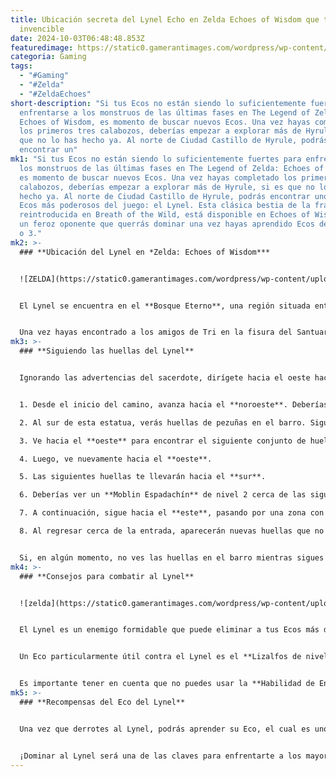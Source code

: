 ```yaml
---
title: Ubicación secreta del Lynel Echo en Zelda Echoes of Wisdom que te hará
  invencible
date: 2024-10-03T06:48:48.853Z
featuredimage: https://static0.gamerantimages.com/wordpress/wp-content/uploads/wm/2024/10/zelda-echoes-of-wisdom-how-to-get-lynel-echo-feature-image.jpg?q=70&fit=crop&w=1140&h=&dpr=1
categoria: Gaming
tags:
  - "#Gaming"
  - "#Zelda"
  - "#ZeldaEchoes"
short-description: "Si tus Ecos no están siendo lo suficientemente fuertes para
  enfrentarse a los monstruos de las últimas fases en The Legend of Zelda:
  Echoes of Wisdom, es momento de buscar nuevos Ecos. Una vez hayas completado
  los primeros tres calabozos, deberías empezar a explorar más de Hyrule, si es
  que no lo has hecho ya. Al norte de Ciudad Castillo de Hyrule, podrás
  encontrar un"
mk1: "Si tus Ecos no están siendo lo suficientemente fuertes para enfrentarse a
  los monstruos de las últimas fases en The Legend of Zelda: Echoes of Wisdom,
  es momento de buscar nuevos Ecos. Una vez hayas completado los primeros tres
  calabozos, deberías empezar a explorar más de Hyrule, si es que no lo has
  hecho ya. Al norte de Ciudad Castillo de Hyrule, podrás encontrar uno de los
  Ecos más poderosos del juego: el Lynel. Esta clásica bestia de la franquicia,
  reintroducida en Breath of the Wild, está disponible en Echoes of Wisdom como
  un feroz oponente que querrás dominar una vez hayas aprendido Ecos de nivel 2
  o 3."
mk2: >-
  ### **Ubicación del Lynel en *Zelda: Echoes of Wisdom***


  ![ZELDA](https://static0.gamerantimages.com/wordpress/wp-content/uploads/2024/10/zelda-echoes-of-wisdom-northern-sanctuary-map-location.jpg?q=49&fit=crop&w=750&h=422&dpr=2 "ZLEDA")


  El Lynel se encuentra en el **Bosque Eterno**, una región situada entre **Hebra** y **Eldin**. Sin embargo, antes de que el Lynel pueda aparecer, es necesario despejar la fisura que se encuentra sobre el Santuario del Norte. Puedes hacer esto antes de la misión principal "Aún desaparecido", pero el Lynel no aparecerá hasta que Zelda tenga la capacidad de cambiar su atuendo.


  Una vez hayas encontrado a los amigos de Tri en la fisura del Santuario del Norte, dirígete al interior del santuario y habla con el sacerdote en el podio. Elige la opción **¿Otras historias?** y pregunta sobre la bestia. El sacerdote te mencionará avistamientos de huellas de monstruos en el Bosque Eterno.
mk3: >-
  ### **Siguiendo las huellas del Lynel**


  Ignorando las advertencias del sacerdote, dirígete hacia el oeste hacia el Bosque Eterno. Encontrarás una estatua de **Punto de referencia** justo en la entrada del bosque. Notarás que el mapa del Bosque Eterno no tiene rutas claras, por lo que deberás guiarte por las huellas.


  1. Desde el inicio del camino, avanza hacia el **noroeste**. Deberías encontrar otra estatua de Punto de referencia.

  2. Al sur de esta estatua, verás huellas de pezuñas en el barro. Sigue estas huellas por el bosque para encontrar al Lynel.

  3. Ve hacia el **oeste** para encontrar el siguiente conjunto de huellas.

  4. Luego, ve nuevamente hacia el **oeste**.

  5. Las siguientes huellas te llevarán hacia el **sur**.

  6. Deberías ver un **Moblin Espadachín** de nivel 2 cerca de las siguientes huellas, que apuntan hacia el **sureste**.

  7. A continuación, sigue hacia el **este**, pasando por una zona con un **Caromadillo**.

  8. Al regresar cerca de la entrada, aparecerán nuevas huellas que no estaban antes, dirigiéndose hacia el **norte** y luego hacia el **noreste**, llevándote a un claro.


  Si, en algún momento, no ves las huellas en el barro mientras sigues su dirección, deberás reiniciar el proceso. Regresa a la estatua de Punto de referencia (caminando o teletransportándote) para encontrar el primer conjunto de huellas y reinicia el seguimiento.
mk4: >-
  ### **Consejos para combatir al Lynel**


  ![zelda](https://static0.gamerantimages.com/wordpress/wp-content/uploads/2024/10/zelda-echoes-of-wisdom-lynel.jpg?q=49&fit=crop&w=825&dpr=2 "ZELDA")


  El Lynel es un enemigo formidable que puede eliminar a tus Ecos más débiles de un solo golpe. Para enfrentarlo, se recomienda usar **Ecos de nivel 3**. Si no tienes ninguno, puedes optar por Ecos de nivel 2, pero prepárate para un combate difícil.


  Un Eco particularmente útil contra el Lynel es el **Lizalfos de nivel 3**, que puedes encontrar en una cueva al suroeste de los Pantanos de Faron, al norte del lago con forma de corazón. Este Lizalfos es rápido y puede moverse ágilmente alrededor del enemigo, lo que lo convierte en una mejor opción que la mayoría de los monstruos. Sin embargo, si el ataque con lanza del Lizalfos es bloqueado, puede ser aturdido, quedando vulnerable. Si el Lizalfos no es efectivo, prueba con otro Eco. Hay un **Moblin Espadachín de nivel 3** cerca del segundo conjunto de huellas del Lynel.


  Es importante tener en cuenta que no puedes usar la **Habilidad de Encadenar** de Tri para inmovilizar al Lynel. Mantén a Zelda fuera del alcance del Lynel y re-invoca a tu Eco cuando sea necesario. También puedes usar el **Modo Espadachín** para dispararle flechas desde la distancia.
mk5: >-
  ### **Recompensas del Eco del Lynel**


  Una vez que derrotes al Lynel, podrás aprender su Eco, el cual es uno de los más poderosos del juego. Es perfecto para usar contra jefes, incluyendo el jefe final. Sin embargo, el Lynel requiere **6 triángulos del poder de Tri** para ser invocado. Podrás usar el Eco del Lynel cuando Tri alcance el **nivel 9**. Si logras alcanzar el **nivel máximo/11**, el costo para invocarlo se reducirá a **5 triángulos**.


  ¡Dominar al Lynel será una de las claves para enfrentarte a los mayores desafíos de *Zelda: Echoes of Wisdom*!
---
```

